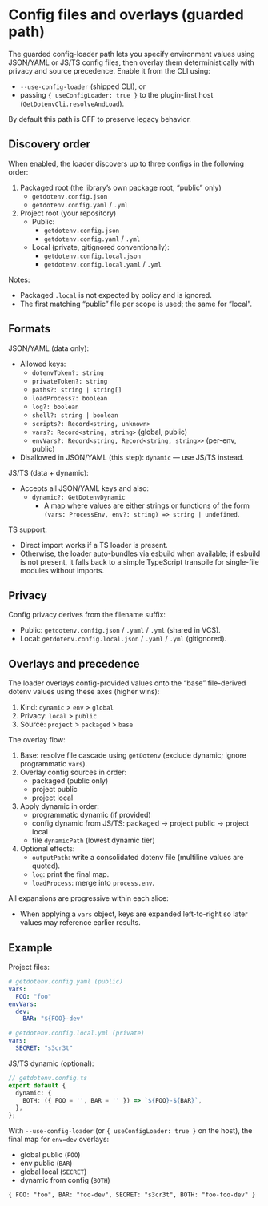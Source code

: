 # Config files and overlays (guarded path)

The guarded config-loader path lets you specify environment values using JSON/YAML
or JS/TS config files, then overlay them deterministically with privacy and
source precedence. Enable it from the CLI using:

- `--use-config-loader` (shipped CLI), or
- passing `{ useConfigLoader: true }` to the plugin-first host
  (`GetDotenvCli.resolveAndLoad`).

By default this path is OFF to preserve legacy behavior.

## Discovery order

When enabled, the loader discovers up to three configs in the following order:

1) Packaged root (the library’s own package root, “public” only)
   - `getdotenv.config.json`
   - `getdotenv.config.yaml` / `.yml`
2) Project root (your repository)
   - Public:
     - `getdotenv.config.json`
     - `getdotenv.config.yaml` / `.yml`
   - Local (private, gitignored conventionally):
     - `getdotenv.config.local.json`
     - `getdotenv.config.local.yaml` / `.yml`

Notes:
- Packaged `.local` is not expected by policy and is ignored.
- The first matching “public” file per scope is used; the same for “local”.

## Formats

JSON/YAML (data only):
- Allowed keys:
  - `dotenvToken?: string`
  - `privateToken?: string`
  - `paths?: string | string[]`
  - `loadProcess?: boolean`
  - `log?: boolean`
  - `shell?: string | boolean`
  - `scripts?: Record<string, unknown>`
  - `vars?: Record<string, string>` (global, public)
  - `envVars?: Record<string, Record<string, string>>` (per-env, public)
- Disallowed in JSON/YAML (this step): `dynamic` — use JS/TS instead.

JS/TS (data + dynamic):
- Accepts all JSON/YAML keys and also:
  - `dynamic?: GetDotenvDynamic`
    - A map where values are either strings or functions of the form
      `(vars: ProcessEnv, env?: string) => string | undefined`.

TS support:
- Direct import works if a TS loader is present.
- Otherwise, the loader auto-bundles via esbuild when available; if esbuild is
  not present, it falls back to a simple TypeScript transpile for single-file
  modules without imports.

## Privacy

Config privacy derives from the filename suffix:
- Public: `getdotenv.config.json` / `.yaml` / `.yml` (shared in VCS).
- Local: `getdotenv.config.local.json` / `.yaml` / `.yml` (gitignored).

## Overlays and precedence

The loader overlays config-provided values onto the “base” file-derived dotenv
values using these axes (higher wins):

1) Kind: `dynamic` > `env` > `global`
2) Privacy: `local` > `public`
3) Source: `project` > `packaged` > `base`

The overlay flow:
1) Base: resolve file cascade using `getDotenv` (exclude dynamic; ignore programmatic `vars`).
2) Overlay config sources in order:
   - packaged (public only)
   - project public
   - project local
3) Apply dynamic in order:
   - programmatic dynamic (if provided)
   - config dynamic from JS/TS: packaged → project public → project local
   - file `dynamicPath` (lowest dynamic tier)
4) Optional effects:
   - `outputPath`: write a consolidated dotenv file (multiline values are quoted).
   - `log`: print the final map.
   - `loadProcess`: merge into `process.env`.

All expansions are progressive within each slice:
- When applying a `vars` object, keys are expanded left-to-right so later values
  may reference earlier results.

## Example

Project files:
```yaml
# getdotenv.config.yaml (public)
vars:
  FOO: "foo"
envVars:
  dev:
    BAR: "${FOO}-dev"
```

```yaml
# getdotenv.config.local.yml (private)
vars:
  SECRET: "s3cr3t"
```

JS/TS dynamic (optional):
```ts
// getdotenv.config.ts
export default {
  dynamic: {
    BOTH: ({ FOO = '', BAR = '' }) => `${FOO}-${BAR}`,
  },
};
```

With `--use-config-loader` (or `{ useConfigLoader: true }` on the host), the
final map for `env=dev` overlays:
- global public (`FOO`)
- env public (`BAR`)
- global local (`SECRET`)
- dynamic from config (`BOTH`)
```
{ FOO: "foo", BAR: "foo-dev", SECRET: "s3cr3t", BOTH: "foo-foo-dev" }
```
